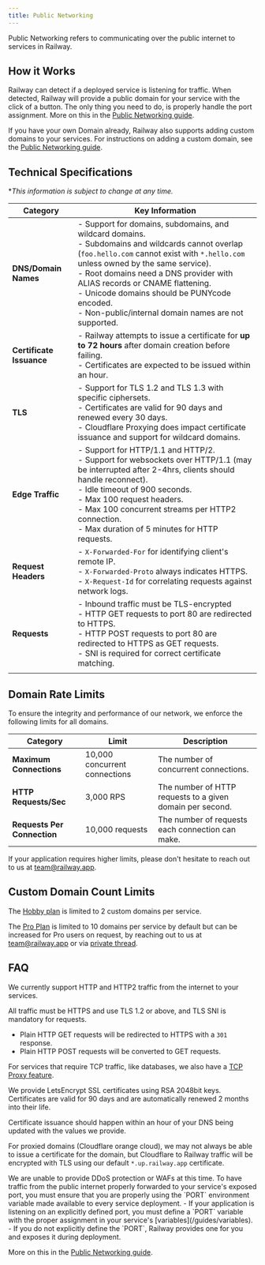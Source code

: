 ```yaml
---
title: Public Networking
---
```


Public Networking refers to communicating over the public internet to services in Railway.

## How it Works

Railway can detect if a deployed service is listening for traffic.  When detected, Railway will provide a public domain for your service with the click of a button.  The only thing you need to do, is properly handle the port assignment.  More on this in the [Public Networking guide](/guides/public-networking).

If you have your own Domain already, Railway also supports adding custom domains to your services.  For instructions on adding a custom domain, see the [Public Networking guide](/guides/public-networking#custom-domains).

## Technical Specifications

**This information is subject to change at any time.*

| Category | Key Information |
|----------|-----------------|
| **DNS/Domain Names** | - Support for domains, subdomains, and wildcard domains.<br /> - Subdomains and wildcards cannot overlap (`foo.hello.com` cannot exist with `*.hello.com` unless owned by the same service).<br /> - Root domains need a DNS provider with ALIAS records or CNAME flattening.<br /> - Unicode domains should be PUNYcode encoded.<br /> - Non-public/internal domain names are not supported. |
| **Certificate Issuance** | - Railway attempts to issue a certificate for **up to 72 hours** after domain creation before failing.<br /> - Certificates are expected to be issued within an hour. |
| **TLS** | - Support for TLS 1.2 and TLS 1.3 with specific ciphersets.<br /> - Certificates are valid for 90 days and renewed every 30 days.<br /> - Cloudflare Proxying does impact certificate issuance and support for wildcard domains. |
| **Edge Traffic** | - Support for HTTP/1.1 and HTTP/2.<br /> - Support for websockets over HTTP/1.1 (may be interrupted after 2-4hrs, clients should handle reconnect). <br /> - Idle timeout of 900 seconds.<br /> - Max 100 request headers.<br /> - Max 100 concurrent streams per HTTP2 connection.<br /> - Max duration of 5 minutes for HTTP requests. |
| **Request Headers** | - `X-Forwarded-For` for identifying client's remote IP.<br /> - `X-Forwarded-Proto` always indicates HTTPS.<br /> - `X-Request-Id` for correlating requests against network logs. |
| **Requests** | - Inbound traffic must be TLS-encrypted <br /> - HTTP GET requests to port 80 are redirected to HTTPS. <br /> - HTTP POST requests to port 80 are redirected to HTTPS as GET requests. <br /> - SNI is required for correct certificate matching. |
||

## Domain Rate Limits

To ensure the integrity and performance of our network, we enforce the following limits for all domains.

| Category               | Limit                                       | Description                                                                                       |
|------------------------|---------------------------------------------|---------------------------------------------------------------------------------------------------|
| **Maximum Connections**| 10,000 concurrent connections               | The number of concurrent connections. |
| **HTTP Requests/Sec**  | 3,000 RPS    | The number of HTTP requests to a given domain per second. |
| **Requests Per Connection** | 10,000 requests                          | The number of requests each connection can make.    |

If your application requires higher limits, please don't hesitate to reach out to us at [team@railway.app](mailto:team@railway.app).

## Custom Domain Count Limits

The [Hobby plan](/reference/pricing#plans) is limited to 2 custom domains per service.

The [Pro Plan](/reference/pricing#plans) is limited to 10 domains per service by default but can be increased for Pro users on request, by reaching out to us at [team@railway.app](mailto:team@railway.app) or via [private thread](/reference/support#private-threads).

## FAQ

<Collapse title="What type of traffic can I send to my services in Railway?">
We currently support HTTP and HTTP2 traffic from the internet to your services.

All traffic must be HTTPS and use TLS 1.2 or above, and TLS SNI is mandatory for requests.
  - Plain HTTP GET requests will be redirected to HTTPS with a `301` response.
  - Plain HTTP POST requests will be converted to GET requests.

For services that require TCP traffic, like databases, we also have a [TCP Proxy feature](/reference/tcp-proxy).
</Collapse>

<Collapse title="How does Railway handle SSL certificates?">
We provide LetsEncrypt SSL certificates using RSA 2048bit keys.  Certificates are valid for 90 days and are automatically renewed 2 months into their life.

Certificate issuance should happen within an hour of your DNS being updated with the values we provide.

For proxied domains (Cloudflare orange cloud), we may not always be able to issue a certificate for the domain, but Cloudflare to Railway traffic will be encrypted with TLS using our default `*.up.railway.app` certificate.
</Collapse>

<Collapse title="Does Railway protect my services against DDoS?">
We are unable to provide DDoS protection or WAFs at this time.
</Collapse>

<Collapse title="How do I handle forwarding traffic to my exposed port?">
To have traffic from the public internet properly forwarded to your service's exposed port, you must ensure that you are properly using the `PORT` environment variable made available to every service deployment.
- If your application is listening on an explicitly defined port, you must define a `PORT` variable with the proper assignment in your service's [variables](/guides/variables).
- If you do not explicitly define the `PORT`, Railway provides one for you and exposes it during deployment.

More on this in the [Public Networking guide](/guides/public-networking).
</Collapse>
